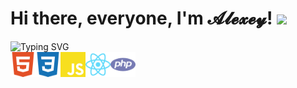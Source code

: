 <h1>Hi there, everyone, I'm <a>𝓐𝓵𝓮𝔁𝓮𝔂</a>!
<img src="https://github.com/blackcater/blackcater/raw/main/images/Hi.gif" height="32"/></h1>
<img src="https://readme-typing-svg.herokuapp.com?font=Fira+Code&duration=4000&pause=500&color=0AF73A&multiline=true&repeat=false&width=800&height=70&lines=A+web+developer+%26+web+enthusiast.;Coding+in+HTML%2C+CSS%2C+JavaScript+(react+JS)+and+PHP." alt="Typing SVG" />
<div style="display: flex;">
<img src="https://github.com/alienat3d/icons-for-github/blob/dev/html5.svg" height="40" />
<img src="https://github.com/alienat3d/icons-for-github/blob/dev/css3.svg" height="40" />
<img src="https://github.com/alienat3d/icons-for-github/blob/dev/js.svg" height="40" />
<img src="https://github.com/alienat3d/icons-for-github/blob/dev/react.svg" height="40" />
<img src="https://github.com/alienat3d/icons-for-github/blob/dev/php.svg" height="40" />
</div>
